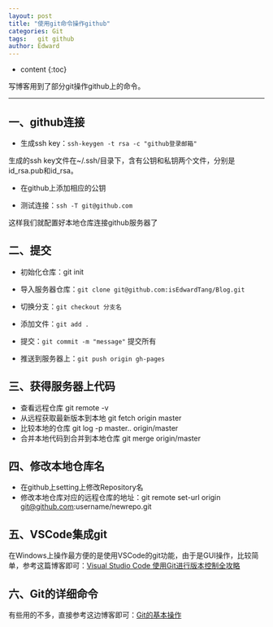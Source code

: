 ```yaml
---
layout: post
title: "使用git命令操作github"
categories: Git
tags:	git github
author: Edward
---
```


* content
{:toc}

写博客用到了部分git操作github上的命令。

--------------------

## 一、github连接

- 生成ssh key：`ssh-keygen -t rsa -c "github登录邮箱"`

生成的ssh key文件在~/.ssh/目录下，含有公钥和私钥两个文件，分别是id_rsa.pub和id_rsa。

- 在github上添加相应的公钥

- 测试连接：`ssh -T git@github.com`

这样我们就配置好本地仓库连接github服务器了

## 二、提交

- 初始化仓库：git init

- 导入服务器仓库：`git clone git@github.com:isEdwardTang/Blog.git`

- 切换分支：`git checkout 分支名`

- 添加文件：`git add .`

- 提交：`git commit -m "message"` 提交所有

- 推送到服务器上：`git push origin gh-pages`

## 三、获得服务器上代码

- 查看远程仓库 git remote -v
- 从远程获取最新版本到本地 git fetch origin master
- 比较本地的仓库 git log -p master.. origin/master
- 合并本地代码到合并到本地仓库 git merge origin/master

## 四、修改本地仓库名
   
- 在github上setting上修改Repository名
- 修改本地仓库对应的远程仓库的地址：git remote set-url origin git@github.com:username/newrepo.git

## 五、VSCode集成git

在Windows上操作最方便的是使用VSCode的git功能，由于是GUI操作，比较简单，参考这篇博客即可：[Visual Studio Code 使用Git进行版本控制全攻略](https://github.com/xuanhun/vscode/blob/master/Visual%20Studio%20Code%20%E4%BD%BF%E7%94%A8Git%E8%BF%9B%E8%A1%8C%E7%89%88%E6%9C%AC%E6%8E%A7%E5%88%B6.md)

## 六、Git的详细命令

有些用的不多，直接参考这边博客即可：[Git的基本操作](http://www.jianshu.com/p/76f15b958d0c)






